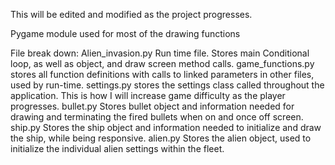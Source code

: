 This will be edited and modified as the project progresses.

Pygame module used for most of the drawing functions


File break down:
    Alien_invasion.py
        Run time file.
        Stores main Conditional loop, as well as object, and draw screen method calls.
    game_functions.py
        stores all function definitions with calls to linked parameters in other files, used by run-time. 
    settings.py
        stores the settings class called throughout the application.
        This is how I will increase game difficulty as the player progresses.
    bullet.py
        Stores bullet object and information needed for drawing and terminating the fired bullets when on and once off screen.
    ship.py
        Stores the ship object and information needed to initialize and draw the ship, while being responsive.
    alien.py
        Stores the alien object, used to initialize the individual alien settings within the fleet.